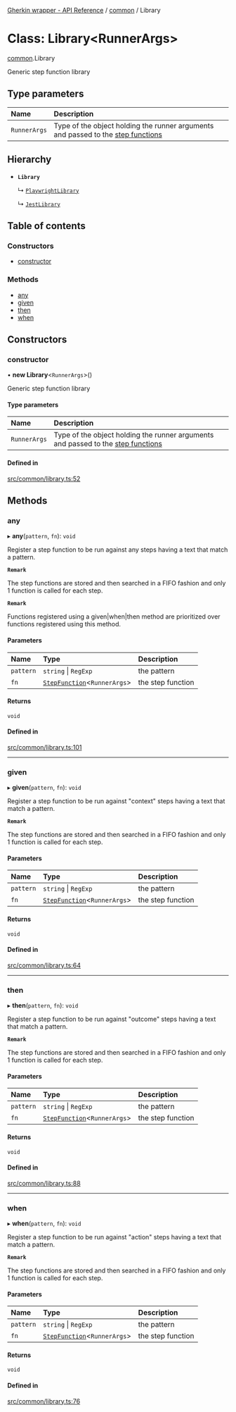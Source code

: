 [Gherkin wrapper - API Reference](../README.md) / [common](../modules/common.md) / Library

# Class: Library<RunnerArgs\>

[common](../modules/common.md).Library

Generic step function library

## Type parameters

| Name | Description |
| :------ | :------ |
| `RunnerArgs` | Type of the object holding the runner arguments and passed to the [step functions](../modules/common.md#stepfunction) |

## Hierarchy

- **`Library`**

  ↳ [`PlaywrightLibrary`](index.PlaywrightLibrary.md)

  ↳ [`JestLibrary`](index.JestLibrary.md)

## Table of contents

### Constructors

- [constructor](common.Library.md#constructor)

### Methods

- [any](common.Library.md#any)
- [given](common.Library.md#given)
- [then](common.Library.md#then)
- [when](common.Library.md#when)

## Constructors

### constructor

• **new Library**<`RunnerArgs`\>()

Generic step function library

#### Type parameters

| Name | Description |
| :------ | :------ |
| `RunnerArgs` | Type of the object holding the runner arguments and passed to the [step functions](../modules/common.md#stepfunction) |

#### Defined in

[src/common/library.ts:52](https://github.com/Niitch/gherkin-wrapper/blob/967a43d/src/common/library.ts#L52)

## Methods

### any

▸ **any**(`pattern`, `fn`): `void`

Register a step function to be run against any steps having a text that match a pattern.

**`Remark`**

The step functions are stored and then searched in a FIFO fashion and only 1 function is called for each step.

**`Remark`**

Functions registered using a given|when|then method are prioritized over functions registered using this method.

#### Parameters

| Name | Type | Description |
| :------ | :------ | :------ |
| `pattern` | `string` \| `RegExp` | the pattern |
| `fn` | [`StepFunction`](../modules/common.md#stepfunction)<`RunnerArgs`\> | the step function |

#### Returns

`void`

#### Defined in

[src/common/library.ts:101](https://github.com/Niitch/gherkin-wrapper/blob/967a43d/src/common/library.ts#L101)

___

### given

▸ **given**(`pattern`, `fn`): `void`

Register a step function to be run against "context" steps having a text that match a pattern.

**`Remark`**

The step functions are stored and then searched in a FIFO fashion and only 1 function is called for each step.

#### Parameters

| Name | Type | Description |
| :------ | :------ | :------ |
| `pattern` | `string` \| `RegExp` | the pattern |
| `fn` | [`StepFunction`](../modules/common.md#stepfunction)<`RunnerArgs`\> | the step function |

#### Returns

`void`

#### Defined in

[src/common/library.ts:64](https://github.com/Niitch/gherkin-wrapper/blob/967a43d/src/common/library.ts#L64)

___

### then

▸ **then**(`pattern`, `fn`): `void`

Register a step function to be run against "outcome" steps having a text that match a pattern.

**`Remark`**

The step functions are stored and then searched in a FIFO fashion and only 1 function is called for each step.

#### Parameters

| Name | Type | Description |
| :------ | :------ | :------ |
| `pattern` | `string` \| `RegExp` | the pattern |
| `fn` | [`StepFunction`](../modules/common.md#stepfunction)<`RunnerArgs`\> | the step function |

#### Returns

`void`

#### Defined in

[src/common/library.ts:88](https://github.com/Niitch/gherkin-wrapper/blob/967a43d/src/common/library.ts#L88)

___

### when

▸ **when**(`pattern`, `fn`): `void`

Register a step function to be run against "action" steps having a text that match a pattern.

**`Remark`**

The step functions are stored and then searched in a FIFO fashion and only 1 function is called for each step.

#### Parameters

| Name | Type | Description |
| :------ | :------ | :------ |
| `pattern` | `string` \| `RegExp` | the pattern |
| `fn` | [`StepFunction`](../modules/common.md#stepfunction)<`RunnerArgs`\> | the step function |

#### Returns

`void`

#### Defined in

[src/common/library.ts:76](https://github.com/Niitch/gherkin-wrapper/blob/967a43d/src/common/library.ts#L76)
